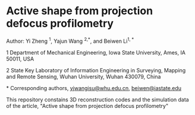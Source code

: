 # Active shape from projection defocus profilometry
Author: Yi Zheng <sup>1</sup>, Yajun Wang <sup>2,*</sup>, and Beiwen Li<sup>1, *</sup>

1 Department of Mechanical Engineering, Iowa State University, Ames, IA 50011, USA

2 State Key Laboratory of Information Engineering in Surveying, Mapping and Remote Sensing, Wuhan University, Wuhan 430079, China

\* Corresponding authors, yjwangisu@whu.edu.cn, beiwen@iastate.edu

This repository constains 3D reconstruction codes and the simulation data of the article, "Active shape from projection defocus profilometry"
